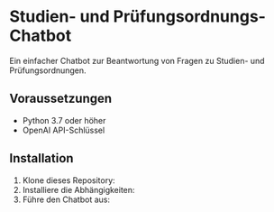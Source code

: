 # Studien- und Prüfungsordnungs-Chatbot

Ein einfacher Chatbot zur Beantwortung von Fragen zu Studien- und Prüfungsordnungen.

## Voraussetzungen
- Python 3.7 oder höher
- OpenAI API-Schlüssel

## Installation
1. Klone dieses Repository:
2. Installiere die Abhängigkeiten:
3. Führe den Chatbot aus:
